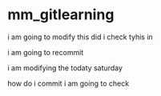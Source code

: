 # mm_gitlearning

i am going to modify this
did i check tyhis in

i am going to recommit

i am modifying the todaty saturday

how do i commit
i am going to check



